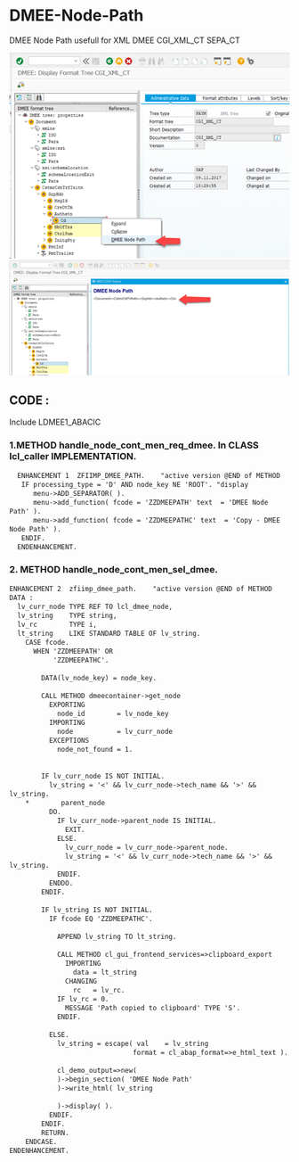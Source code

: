 # DMEE-Node-Path
DMEE Node Path usefull for XML DMEE CGI_XML_CT SEPA_CT


![Image1](https://github.com/vidyadharg/DMEE-Node-Path/blob/master/image1.png)
![Image2](https://github.com/vidyadharg/DMEE-Node-Path/blob/master/image.png)

## CODE :
 Include              LDMEE1_ABACIC

### 1.METHOD handle_node_cont_men_req_dmee. In CLASS lcl_caller IMPLEMENTATION.  
```
  ENHANCEMENT 1  ZFIIMP_DMEE_PATH.    "active version @END of METHOD
   IF processing_type = 'D' AND node_key NE 'ROOT'. "display
      menu->ADD_SEPARATOR( ).
      menu->add_function( fcode = 'ZZDMEEPATH' text  = 'DMEE Node Path' ).
      menu->add_function( fcode = 'ZZDMEEPATHC' text  = 'Copy - DMEE Node Path' ).
   ENDIF.
  ENDENHANCEMENT.
```
### 2.	METHOD handle_node_cont_men_sel_dmee.
```	
ENHANCEMENT 2  zfiimp_dmee_path.    "active version @END of METHOD
DATA :
  lv_curr_node TYPE REF TO lcl_dmee_node,
  lv_string    TYPE string,
  lv_rc        TYPE i,
  lt_string    LIKE STANDARD TABLE OF lv_string.
    CASE fcode.
      WHEN 'ZZDMEEPATH' OR
           'ZZDMEEPATHC'.

        DATA(lv_node_key) = node_key.

        CALL METHOD dmeecontainer->get_node
          EXPORTING
            node_id        = lv_node_key
          IMPORTING
            node           = lv_curr_node
          EXCEPTIONS
            node_not_found = 1.


        IF lv_curr_node IS NOT INITIAL.
          lv_string = '<' && lv_curr_node->tech_name && '>' && lv_string.
    *        parent_node
          DO.
            IF lv_curr_node->parent_node IS INITIAL.
              EXIT.
            ELSE.
              lv_curr_node = lv_curr_node->parent_node.
              lv_string = '<' && lv_curr_node->tech_name && '>' && lv_string.
            ENDIF.
          ENDDO.
        ENDIF.

        IF lv_string IS NOT INITIAL.
          IF fcode EQ 'ZZDMEEPATHC'.

            APPEND lv_string TO lt_string.

            CALL METHOD cl_gui_frontend_services=>clipboard_export
              IMPORTING
                data = lt_string
              CHANGING
                rc   = lv_rc.
            IF lv_rc = 0.
              MESSAGE 'Path copied to clipboard' TYPE 'S'.
            ENDIF.

          ELSE.
            lv_string = escape( val    = lv_string
                               format = cl_abap_format=>e_html_text ).

            cl_demo_output=>new(
            )->begin_section( 'DMEE Node Path'
            )->write_html( lv_string

            )->display( ).
          ENDIF.
        ENDIF.
        RETURN.
    ENDCASE.
ENDENHANCEMENT.
```
